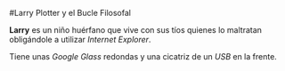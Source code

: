 #Larry Plotter y el Bucle Filosofal

**Larry** es un niño huérfano que vive con sus tíos quienes lo maltratan 
obligándole a utilizar *Internet Explorer*.

Tiene unas *Google Glass* redondas y una cicatriz de un *USB* en la frente.

